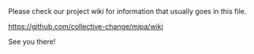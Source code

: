 Please check our project wiki for information that usually goes in this file.

https://github.com/collective-change/mipa/wiki

See you there!
